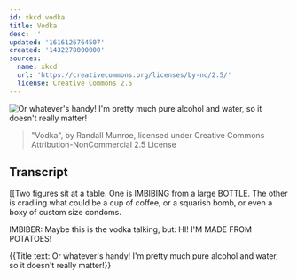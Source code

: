 ```yaml
---
id: xkcd.vodka
title: Vodka
desc: ''
updated: '1616126764507'
created: '1432278000000'
sources:
  name: xkcd
  url: 'https://creativecommons.org/licenses/by-nc/2.5/'
  license: Creative Commons 2.5
---
```

![Or whatever's handy! I'm pretty much pure alcohol and water, so it doesn't really matter!](https://imgs.xkcd.com/comics/vodka.png)
> "Vodka", by Randall Munroe, licensed under Creative Commons Attribution-NonCommercial 2.5 License

## Transcript
[[Two figures sit at a table. One is IMBIBING from a large BOTTLE. The other is cradling what could be a cup of coffee, or a squarish bomb, or even a boxy of custom size condoms.

IMBIBER: Maybe this is the vodka talking, but:
HI! I'M MADE FROM POTATOES!

{{Title text: Or whatever's handy! I'm pretty much pure alcohol and water, so it doesn't really matter!}}
